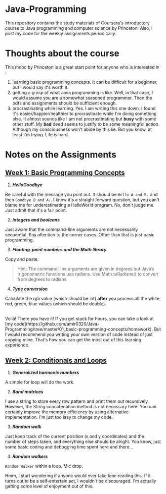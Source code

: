 # Java-Programming

This repository contains the study materials of Coursera's introductory course to Java programming and computer science by Princeton. Also, I post my code for the weekly assignments periodically.

# Thoughts about the course

This mooc by Princeton is a great start point for anyone who is interested in :
  1. learning basic programming concepts.
     It can be difficult for a beginner, but I would say it's worth it.
  2. getting a grasp of what Java programming is like.
     Well, in that case, I would assume you are a somewhat seasoned programmer. Then the pdfs and assignments should be sufficient enough.
  3. procrastinating while learning.
     Yes. I am writing this one down. I found it's easier/happier/healthier to procrastinate while I'm doing something else. It almost sounds like I am not procrastinating but **busy** with some other stuff. My **bad** deed seems to justify to be some meaningful action. Although my consciousness won't abide by this lie. But you know, at least I'm trying. Life is hard.

# Notes on the Assignments

## [Week 1: Basic Programming Concepts](https://coursera.cs.princeton.edu/introcs/assignments/hello/specification.php)
1. **_HelloGoodbye_**

  Be careful with the message you print out. It should be `Hello A and B.` and then `Goodbye B and A.`. I know it's a straight forward question, but you can't blame me for underestimating a HelloWorld program. No, don't judge me. Just admit that it's a fair point.

2. **_Integers and booleans_**

  Just aware that the command-line arguments are not necessarily sequential. Pay attention to the corner cases. Other than that is just basic programming.

3. **_Floating-point numbers and the Math library_**

  Copy and paste:

  > Hint: The command-line arguments are given in degrees but Java’s trigonometric functions use radians. Use Math.toRadians() to convert from degrees to radians.

4. **_Type conversion_**

  Calculate the rgb value (which should be int) **after** you process all the white, red, green, blue values (which should be double).

<br>
Voilà! There you have it! If you get stuck for hours, you can take a look at [my code](https://github.com/amir0320/Java-Programming/tree/master/01_basic-programming-concepts/homework). But I would recommend you writing your own version of code instead of just copying mine. That's how you can get the most out of this learning experience.

## [Week 2: Conditionals and Loops](https://coursera.cs.princeton.edu/introcs/assignments/loops/specification.php)
1. **_Generalized harmonic numbers_**

  A simple for loop will do the work.

2. **_Band matrices_**

  I use a string to store every row pattern and print them out recursively. However, the String concatenation method is not necessary here. You can certainly improve the memory efficiency by using alternative implementation. I'm just too lazy to change my code.

3. **_Random walk_**

  Just keep track of the current position (x and y coordinates) and the number of steps taken, and everything else should be alright. You know, just some basic coding and debugging time spent here and there...

4. **_Random walkers_**

  `Random Walker` within a loop. Mic drop.

Hmm, I start wondering if anyone would ever take time reading this. If it turns out to be a self-entertain act, I wouldn't be discouraged.  I'm actually getting some level of enjoyment out of this.
